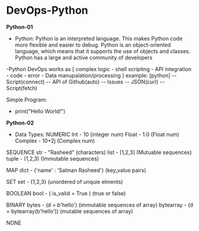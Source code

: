 # DevOps-Python

**Python-01**

- Python:
Python is an interpreted language. This makes Python code more flexible and easier to debug.
Python is an object-oriented language, which means that it supports the use of objects and classes. 
Python has a large and active community of developers

-Python DevOps works as [ complex logic - shell scripting - API integration - code - error - Data manupalation/processing ]
example: [python] --Script(connect) -- API of Github(auto) -- Issues -- JSON(curl) -- Script(fetch)

Simple Program:
- print("Hello World!")

**Python-02**

- Data Types:
NUMERIC
Int - 10 (integer num)
Float - 1.0 (Float num)
Complex - 10+2j (Complex num)

SEQUENCE
str - "Rasheed" (characters)
list - [1,2,3]  (Mutuable sequences)
tuple - (1,2,3) (Immutable sequences)

MAP
dict - {'name' : 'Salman Rasheed'}  (key_value pairs)

SET
set - {1,2,3}  (unordered of unquie elments)

BOOLEAN
bool - ( is_valid = True )  (true or false)

BINARY
bytes - (d = b'hello')  (immutable sequences of array)
bytearray - (d = bytearray(b'hello')) (mutable sequences of array)

NONE



